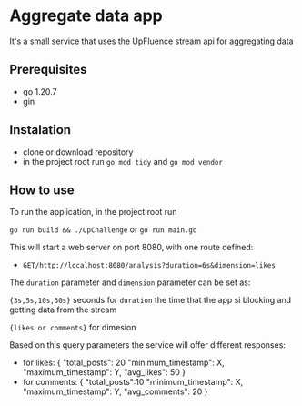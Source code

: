 # Aggregate data app
It's a small service that uses the UpFluence stream api for aggregating data 

## Prerequisites
* go 1.20.7
* gin

## Instalation

* clone or download repository
* in the project root run `go mod tidy` and `go mod vendor`

## How to use

To run the application, in the project root run

`go run build && ./UpChallenge` or `go run main.go`

This will start a web server on port 8080, with one route defined:
* `GET/http://localhost:8080/analysis?duration=6s&dimension=likes` 

The `duration` parameter and `dimension` parameter can be set as:

`{3s,5s,10s,30s}` seconds for `duration` the time
that the app si blocking and getting data from the stream

`{likes or comments}` for dimesion

Based on this query parameters the service will offer different responses:

* for likes:
{
  "total_posts": 20
  "minimum_timestamp": X,
  "maximum_timestamp": Y,
  "avg_likes": 50
}
* for comments:
{
  "total_posts":10
  "minimum_timestamp": X,
  "maximum_timestamp": Y,
  "avg_comments": 20
}
